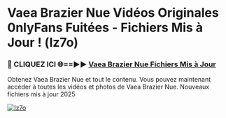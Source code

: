 # Vaea Brazier Nue Vidéos Originales 0nlyFans Fuitées - Fichiers Mis à Jour ! (lz7o)

<h3>🔴 CLIQUEZ ICI 🌐==►► <a href="https://tinyurl.com/2pmr4ezf" rel="nofollow">Vaea Brazier Nue Fichiers Mis à Jour</a></h3>

Obtenez Vaea Brazier Nue et tout le contenu. Vous pouvez maintenant accéder à toutes les vidéos et photos de Vaea Brazier Nue. Nouveaux fichiers mis à jour 2025

[![lz7o](https://i.imgur.com/6SNvagu.gif)](https://tinyurl.com/2pmr4ezf)
